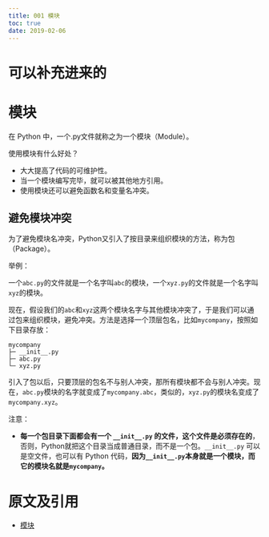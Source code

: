 ```yaml
---
title: 001 模块
toc: true
date: 2019-02-06
---
```

# 可以补充进来的

# 模块

在 Python 中，一个.py文件就称之为一个模块（Module）。

使用模块有什么好处？

- 大大提高了代码的可维护性。
- 当一个模块编写完毕，就可以被其他地方引用。
- 使用模块还可以避免函数名和变量名冲突。

## 避免模块冲突

为了避免模块名冲突，Python又引入了按目录来组织模块的方法，称为包（Package）。

举例：

一个`abc.py`的文件就是一个名字叫`abc`的模块，一个`xyz.py`的文件就是一个名字叫`xyz`的模块。

现在，假设我们的`abc`和`xyz`这两个模块名字与其他模块冲突了，于是我们可以通过包来组织模块，避免冲突。方法是选择一个顶层包名，比如`mycompany`，按照如下目录存放：

```
mycompany
├─ __init__.py
├─ abc.py
└─ xyz.py
```

引入了包以后，只要顶层的包名不与别人冲突，那所有模块都不会与别人冲突。现在，`abc.py`模块的名字就变成了`mycompany.abc`，类似的，`xyz.py`的模块名变成了`mycompany.xyz`。

注意：

- **每一个包目录下面都会有一个 `__init__.py` 的文件，这个文件是必须存在的**，否则，Python就把这个目录当成普通目录，而不是一个包。`__init__.py` 可以是空文件，也可以有 Python 代码，**因为`__init__.py`本身就是一个模块，而它的模块名就是`mycompany`。**



# 原文及引用

- [模块](https://www.liaoxuefeng.com/wiki/0014316089557264a6b348958f449949df42a6d3a2e542c000/0014318447437605e90206e261744c08630a836851f5183000)
